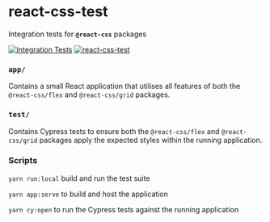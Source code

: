 # react-css-test

Integration tests for **`@react-css`** packages

[![Integration Tests](https://github.com/bikk-uk/react-css-test/actions/workflows/integration-tests.yml/badge.svg?branch=main)](https://github.com/bikk-uk/react-css-test/actions/workflows/integration-tests.yml)
[![react-css-test](https://img.shields.io/endpoint?url=https://dashboard.cypress.io/badge/detailed/hksco8&style=flat&logo=cypress)](https://dashboard.cypress.io/projects/hksco8/runs)

### `app/`

Contains a small React application that utilises all features of both the `@react-css/flex` and `@react-css/grid` packages.

### `test/`

Contains Cypress tests to ensure both the `@react-css/flex` and `@react-css/grid` packages apply the expected styles within the running application.

### Scripts

`yarn run:local` build and run the test suite

`yarn app:serve` to build and host the application

`yarn cy:open` to run the Cypress tests against the running application
